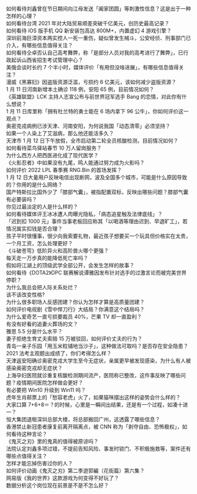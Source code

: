 如何看待刘鑫曾在节日期间向江母发送「阖家团圆」等刺激性信息？这是出于一种怎样的心理？  
如何看待台湾 2021 年对大陆贸易顺差突破千亿美元，创历史最高记录？  
如何看待 iOS 版手机 QQ 新安装包高达 800M+，内置虚幻 4 游戏引擎？  
深圳前海巨漳资本两实控人一死一重伤，疑似曾发生械斗，公安经侦、刑事部门已介入，有哪些信息值得关注？  
如何看待仝卓否认自己高考舞弊，称「是部分人员对我的高考进行了舞弊」，已行政起诉山西省招生考试管理中心？  
美俄会谈时长约 7 个半小时，媒体评价「有用但没啥进展」，有哪些信息值得关注？  
漫威《黑寡妇》因盗版资源泛滥，亏损约 6 亿美元，该如何减少盗版资源？  
1 月 11 日河南新增本土确诊 118 例，安阳 65 例，目前情况如何？  
《英雄联盟》LCK 主持人志宣公布与前世界冠军选手 Bang 的恋情，对此你有什么想说？  
1 月 11 日库里称「拥有杜兰特的勇士能在 6 场内拿下 96 公牛」，你如何评价这一观点？  
奥密克戎病例已涉天津、河南安阳，为何说我国「动态清零」必须坚持？  
如果一个人染上了艾滋病，那么他还能活多久？  
天津市 1 月 12 日下午放假，全市启动第二轮全员核酸检测，目前情况如何？  
如何看待菜鸟驿站春节 10 万人留岗服务？  
为什么西方人把西医进化成了现代医学？  
《火影忍者》中如果没有九尾，鸣人能通过努力成为火影吗？  
如何评价 2022 LPL 春季赛 RNG.Bin 的首场发挥？  
1 月 12 日大量用户反映电信出现断网，波及全国多个城市，可能是什么原因导致的？你用的是什么网络？  
国产特斯拉比国外少了「膝部气囊」，被指配置双标，反映出哪些问题？膝部气囊有必要装吗？  
你见过最淡定的人是什么样的？  
如何看待媒体评王冰冰遭人肉曝光隐私，「病态追星触及法律底线」？  
「迟到扣 1000 元」事件当事老板回应称其「以喝酒等理由迟到、早退旷工」，若情况属实扣钱是否合理？  
孩子平时很懂事，很少向我索要礼物，最近孩子想要买一个玩具但价格实在太贵，一个月工资，怎么处理更好？  
《斗破苍穹》低阶异火和高阶兽火哪个更强？  
每天走一万步真的能降低死亡率吗？  
假如将江湖上的顶级武学全部公开，会发生怎样的故事？  
如何看待《DOTA2》DPC 联赛解说谭雅因发布针对选手的过激言论而被完美世界停职？  
为什么我总会把人际关系处烂？  
该不该改变性格?  
为什么很多职场人反感团建？你认为怎样才算是高质量团建？  
如何评价电视剧《雪中悍刀行》大结局？你满意这个结局吗？  
为什么爱奇艺一直亏损要裁员 40%，芒果 TV 却一直盈利？  
有没有好看的追妻火葬场的文？  
雅思 5.5 分是什么水平？  
妻子拒绝生育丈夫索赔 15 万被驳回，如何评价丈夫的行为？  
青岛一亲子乐园「用玉米粒铺地当沙子」，这种做法可取吗？是否存在安全隐患？  
2021 法考主观题出成绩了，你们考得怎么样？  
天津返安阳确诊奥密克戎大学生至今无症状，亲属更早被发现感染，为什么有人被感染奥密克戎却无症状？  
上海孕妇医院就诊重复核酸检测期间流产，医院称已整改，这件事反映了哪些问题？疫情期间医院怎样做会更好？  
有必要把 Win10 升级到 Win11 吗？  
虎年生肖邮票上的「愁容老虎」火了，如果猫咪摆出这样的姿势会什么样的？  
大家口算 7+6+8＝？的时候，心里是一瞬间出结果，还是有一个过程，如凑十进一？  
恒大集团退租深圳总部大楼，将总部搬回广州，这透露了哪些信息？  
香港禁止新冠患者康复前离开隔离点，被 CNN 称为「剥夺自由、恐怖极权」，如何看待这种言论？  
《鬼灭之刃》里的鬼真的值得被原谅吗？  
法院认定刘鑫多项过错，不提前告知风险、事发时锁门、不积极施救等，案件还有哪些点值得关注？  
怎样才能忘掉伤害过你的人？  
如何评价动画《鬼灭之刃》第二季遊郭編（花街篇）第六集？  
网易版《我的世界》这款游戏为何变得不好玩了？  
数据分析这个岗位现在前景是不是不怎么好？  
